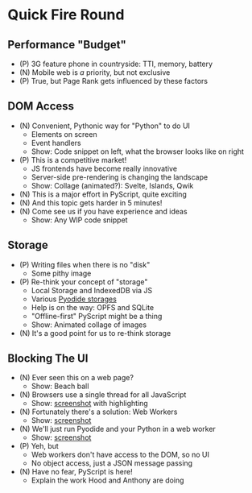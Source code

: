 # Quick Fire Round

## Performance "Budget"

- (P) 3G feature phone in countryside: TTI, memory, battery
- (N) Mobile web is *a* priority, but not exclusive
- (P) True, but Page Rank gets influenced by these factors

## DOM Access

- (N) Convenient, Pythonic way for "Python" to do UI
  - Elements on screen
  - Event handlers
  - Show: Code snippet on left, what the browser looks like on right
- (P) This is a competitive market!
  - JS frontends have become really innovative
  - Server-side pre-rendering is changing the landscape
  - Show: Collage (animated?): Svelte, Islands, Qwik
- (N) This is a major effort in PyScript, quite exciting
- (N) And this topic gets harder in 5 minutes!
- (N) Come see us if you have experience and ideas
  - Show: Any WIP code snippet

## Storage

- (P) Writing files when there is no "disk"
  - Some pithy image
- (P) Re-think your concept of "storage"
  - Local Storage and IndexedDB via JS
  - Various [Pyodide storages](https://pyodide.org/en/stable/usage/file-system.html#mounting-a-file-system)
  - Help is on the way: OPFS and SQLite
  - "Offline-first" PyScript might be a thing
  - Show: Animated collage of images
- (N) It's a good point for us to re-think storage

## Blocking The UI

- (N) Ever seen this on a web page?
  - Show: Beach ball
- (N) Browsers use a single thread for all JavaScript
  - Show: [screenshot](https://developer.mozilla.org/en-US/docs/Glossary/Main_thread) with highlighting
- (N) Fortunately there's a solution: Web Workers
  - Show: [screenshot](https://developer.mozilla.org/en-US/docs/Web/API/Web_Workers_API/Using_web_workers)
- (N) We'll just run Pyodide and your Python in a web worker
  - Show: [screenshot](https://pyodide.org/en/stable/usage/webworker.html)
- (P) Yeh, but
  - Web workers don't have access to the DOM, so no UI
  - No object access, just a JSON message passing
- (N) Have no fear, PyScript is here!
  - Explain the work Hood and Anthony are doing
